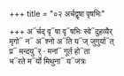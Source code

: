 +++
title = "०२ अर्चद्वृषा वृषभिः"

+++
अ᳓र्चद् वृ᳓षा वृ᳓षभिः स्वे᳓दुहव्यैर्  
मृगो᳓ न᳓ अ᳓श्नो अ᳓ति य᳓ज् जुगुर्या᳓त्  
प्र᳓ मन्दयु᳓र् · मनां᳓ गूर्त हो᳓ता  
भ᳓रते म᳓र्यो मिथुना᳓ य᳓जत्रः